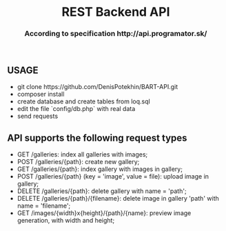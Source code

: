 <p align="center">
    <h1 align="center">REST Backend API</h1>
    <h3 align="center">According to specification http://api.programator.sk/</h3>
    <br>
</p>




USAGE
------------

<ul>
<li>git clone https://github.com/DenisPotekhin/BART-API.git</li>
<li>composer install</li>
<li>create database and create tables from loq.sql</li>
<li>edit the file `config/db.php` with real data</li>
<li>send requests</li>
</ul>


API supports the following request types
------------

<ul>
<li>GET /galleries: index all galleries with images;</li>
<li>POST /galleries/{path}: create new gallery;</li>
<li>GET /galleries/{path}: index gallery with images in gallery;</li>
<li>POST /galleries/{path}  (key = 'image', value = file): upload image in gallery;</li>
<li>DELETE /galleries/{path}: delete gallery with name = 'path';</li>
<li>DELETE /galleries/{path}/{filename}: delete image in gallery 'path' with name = 'filename';</li>
<li>GET /images/{width}x{height}/{path}/{name}: preview image generation, with width and height;</li>
</ul>